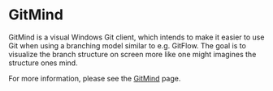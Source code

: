 # GitMind
GitMind is a visual Windows Git client, which intends to make it easier to use Git when using a
branching model similar to e.g. GitFlow. The goal is to visualize the branch structure on screen
more like one might imagines the structure ones mind.

For more information, please see the [GitMind](http://michael-reichenauer.github.io/GitMind/) page.

